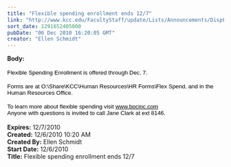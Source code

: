 ```yaml
---
title: "Flexible spending enrollment ends 12/7"
link: "http://www.kcc.edu/FacultyStaff/update/Lists/Announcements/DispForm.aspx?ID=25"
sort_date: 1291652405000
pubDate: "06 Dec 2010 16:20:05 GMT"
creator: "Ellen Schmidt"
---
```


<div><b>Body:</b> <div class=ExternalClass903FE3B3373347079F5442DC97A1DF16><div> </div>
<div>
<div>
<p class=MsoNormal style="margin:0in 0in 0pt"><span style="font-size:10pt;color:black;font-family:'Arial','sans-serif'">Flexible Spending Enrollment is offered through Dec. 7. </span></p>
<p class=MsoNormal style="margin:0in 0in 0pt"><span style="font-size:10pt;color:black;font-family:'Arial','sans-serif'"></span> </p>
<p class=MsoNormal style="margin:0in 0in 0pt"><span style="font-size:10pt;color:black;font-family:'Arial','sans-serif'">Forms are at O:\Share\KCC\Human Resources\HR Forms\Flex Spend, and in the Human Resources Office. </span></p>
<p class=MsoNormal style="margin:0in 0in 0pt"><span style="font-size:10pt;color:black;font-family:'Arial','sans-serif'"></span> </p>
<p class=MsoNormal style="margin:0in 0in 0pt"><span style="font-size:10pt;color:black;font-family:'Arial','sans-serif'">To learn more about flexible spending visit <a href="http://www.bpcinc.com/"><span style="color:black">www.bpcinc.com</span></a></span></p>
<p class=MsoNormal style="margin:0in 0in 0pt"><span style="font-size:10pt;color:black;font-family:'Arial','sans-serif'">Anyone with questions is invited to call Jane Clark at ext 8146.</span></p>
<p class=MsoNormal style="margin:0in 0in 0pt"><span style="font-size:10pt;color:black;font-family:'Arial','sans-serif'"></span> </p></div></div></div></div>
<div><b>Expires:</b> 12/7/2010</div>
<div><b>Created:</b> 12/6/2010 10:20 AM</div>
<div><b>Created By:</b> Ellen Schmidt</div>
<div><b>Start Date:</b> 12/6/2010</div>
<div><b>Title:</b> Flexible spending enrollment ends 12/7</div>

